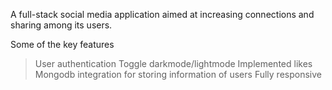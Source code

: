 A full-stack social media application aimed at increasing connections and sharing among its users.

Some of the key features
> User authentication
> Toggle darkmode/lightmode
> Implemented likes
> Mongodb integration for storing information of users
> Fully responsive

